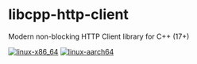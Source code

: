 # libcpp-http-client
Modern non-blocking HTTP Client library for C++ (17+)

[![linux-x86_64](https://github.com/lk-libs/libcpp-http-client/actions/workflows/linux-x86_64.yml/badge.svg)](https://github.com/lk-libs/libcpp-http-client/actions/workflows/linux-x86_64.yml)
[![linux-aarch64](https://github.com/lk-libs/libcpp-http-client/actions/workflows/linux-aarch64.yml/badge.svg)](https://github.com/lk-libs/libcpp-http-client/actions/workflows/linux-aarch64.yml)


